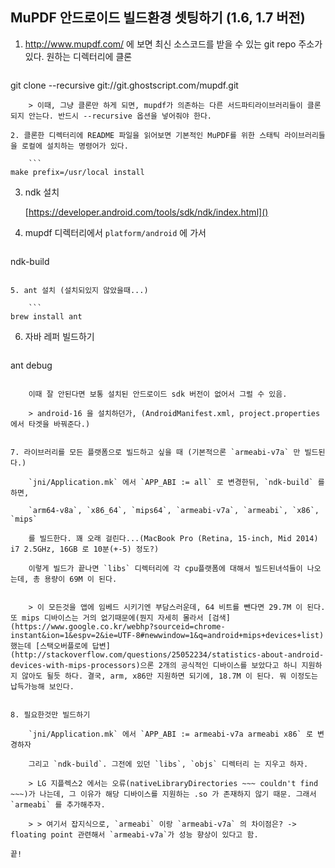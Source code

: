 ## MuPDF 안드로이드 빌드환경 셋팅하기 (1.6, 1.7 버전)

1. http://www.mupdf.com/ 에 보면 최신 소스코드를 받을 수 있는 git repo 주소가 있다. 원하는 디렉터리에 클론

	```
git clone --recursive git://git.ghostscript.com/mupdf.git
```
	> 이때, 그냥 클론만 하게 되면, mupdf가 의존하는 다른 서드파티라이브러리들이 클론되지 안는다. 반드시 --recursive 옵션을 넣어줘야 한다.

2. 클론한 디렉터리에 README 파일을 읽어보면 기본적인 MuPDF를 위한 스태틱 라이브러리들을 로컬에 설치하는 명령어가 있다.

	```
make prefix=/usr/local install
```

3. ndk 설치

	[https://developer.android.com/tools/sdk/ndk/index.html]()

4. mupdf 디렉터리에서 `platform/android` 에 가서 

	```
ndk-build
```

5. ant 설치 (설치되있지 않았을때...)

	```
brew install ant
```

6. 자바 레퍼 빌드하기 

	```
ant debug
```

	이때 잘 안된다면 보통 설치된 안드로이드 sdk 버전이 없어서 그럴 수 있음.

	> android-16 을 설치하던가, (AndroidManifest.xml, project.properties 에서 타겟을 바꿔준다.)


7. 라이브러리를 모든 플랫폼으로 빌드하고 싶을 때 (기본적으론 `armeabi-v7a` 만 빌드된다.)
	
	`jni/Application.mk` 에서 `APP_ABI := all` 로 변경한뒤, `ndk-build` 를 하면,

	`arm64-v8a`, `x86_64`, `mips64`, `armeabi-v7a`, `armeabi`, `x86`, `mips`

	를 빌드한다. 꽤 오래 걸린다...(MacBook Pro (Retina, 15-inch, Mid 2014) i7 2.5GHz, 16GB 로 10분(+-5) 정도?)
	
	이렇게 빌드가 끝나면 `libs` 디렉터리에 각 cpu플랫폼에 대해서 빌드된녀석들이 나오는데, 총 용량이 69M 이 된다.


	> 이 모든것을 앱에 임베드 시키기엔 부담스러운데, 64 비트를 뺀다면 29.7M 이 된다. 또 mips 디바이스는 거의 없기때문에(뭔지 자세히 몰라서 [검색](https://www.google.co.kr/webhp?sourceid=chrome-instant&ion=1&espv=2&ie=UTF-8#newwindow=1&q=android+mips+devices+list)했는데 [스택오버플로에 답변](http://stackoverflow.com/questions/25052234/statistics-about-android-devices-with-mips-processors)으론 2개의 공식적인 디바이스를 보았다고 하니 지원하지 않아도 될듯 하다. 결국, arm, x86만 지원하면 되기에, 18.7M 이 된다. 뭐 이정도는 납득가능해 보인다.


8. 필요한것만 빌드하기

	`jni/Application.mk` 에서 `APP_ABI := armeabi-v7a armeabi x86` 로 변경하자
	
	그리고 `ndk-build`. 그전에 있던 `libs`, `objs` 디렉터리 는 지우고 하자.
	
	> LG 지플렉스2 에서는 오류(nativeLibraryDirectories ~~~ couldn't find ~~~)가 나는데, 그 이유가 해당 디바이스를 지원하는 .so 가 존재하지 않기 때문. 그래서 `armeabi` 를 추가해주자. 
	
	> > 여기서 잡지식으로, `armeabi` 이랑 `armeabi-v7a` 의 차이점은? -> floating point 관련해서 `armeabi-v7a`가 성능 향상이 있다고 함.

끝!
